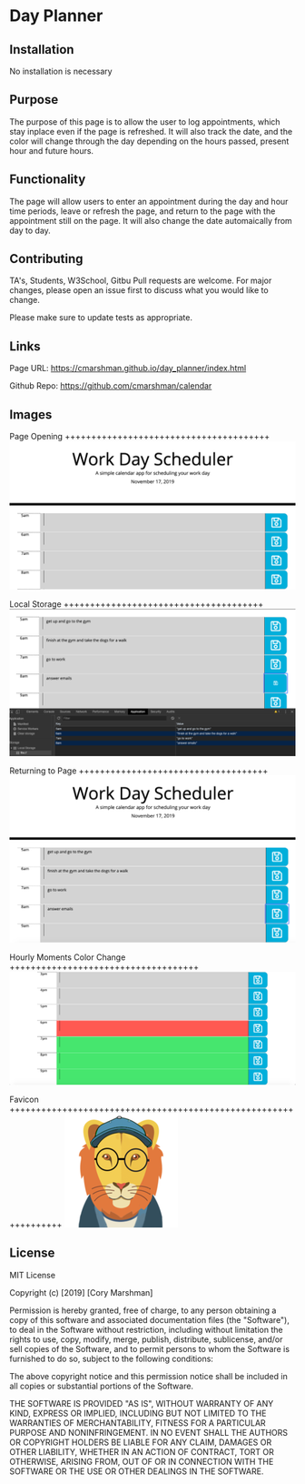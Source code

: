 # Day Planner

## Installation

No installation is necessary

## Purpose
The purpose of this page is to allow the user to log appointments, which stay inplace even if the page is refreshed. It will also track the date, and the color will change through the day depending on the hours passed, present hour and future hours. 

## Functionality
The page will allow users to enter an appointment during the day and hour time periods, leave or refresh the page, and return to the page with the appointment still on the page. It will also change the date automaically from day to day. 

## Contributing
TA's, Students, W3School, Gitbu
Pull requests are welcome. For major changes, please open an issue first to discuss what you would like to change.

Please make sure to update tests as appropriate.

## Links
Page URL: https://cmarshman.github.io/day_planner/index.html

Github Repo: https://github.com/cmarshman/calendar

## Images

Page Opening +++++++++++++++++++++++++++++++++++++++ 
![Page_Opening](assets/images/page_opening.png)

Local Storage ++++++++++++++++++++++++++++++++++++++ 
![Local_Storage](assets/images/local_storage.png)

Returning to Page ++++++++++++++++++++++++++++++++++++ 
![Returning_to_Page](assets/images/return_to_page.png)

Hourly Moments Color Change ++++++++++++++++++++++++++++++++++++
![Moments_Color_Change](assets/images/moments_color_change.png)

Favicon ++++++++++++++++++++++++++++++++++++++++++++++++++++++++++++++++ 
![lion_favicon](assets/images/lion_favicon.png)

## License
MIT License

Copyright (c) [2019] [Cory Marshman]

Permission is hereby granted, free of charge, to any person obtaining a copy
of this software and associated documentation files (the "Software"), to deal
in the Software without restriction, including without limitation the rights
to use, copy, modify, merge, publish, distribute, sublicense, and/or sell
copies of the Software, and to permit persons to whom the Software is
furnished to do so, subject to the following conditions:

The above copyright notice and this permission notice shall be included in all
copies or substantial portions of the Software.

THE SOFTWARE IS PROVIDED "AS IS", WITHOUT WARRANTY OF ANY KIND, EXPRESS OR
IMPLIED, INCLUDING BUT NOT LIMITED TO THE WARRANTIES OF MERCHANTABILITY,
FITNESS FOR A PARTICULAR PURPOSE AND NONINFRINGEMENT. IN NO EVENT SHALL THE
AUTHORS OR COPYRIGHT HOLDERS BE LIABLE FOR ANY CLAIM, DAMAGES OR OTHER
LIABILITY, WHETHER IN AN ACTION OF CONTRACT, TORT OR OTHERWISE, ARISING FROM,
OUT OF OR IN CONNECTION WITH THE SOFTWARE OR THE USE OR OTHER DEALINGS IN THE
SOFTWARE.